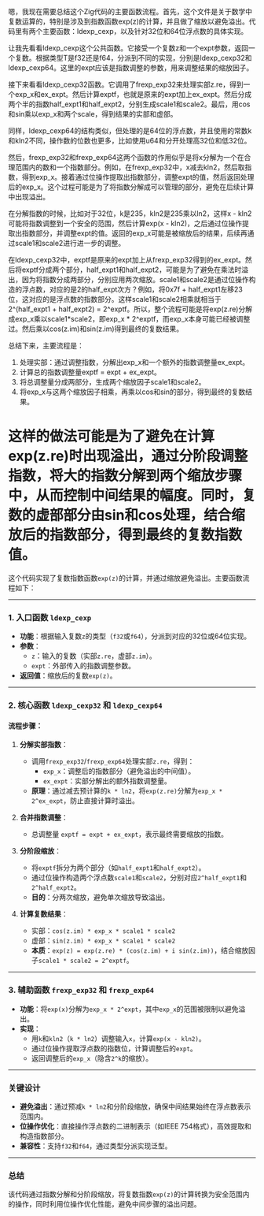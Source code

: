 嗯，我现在需要总结这个Zig代码的主要函数流程。首先，这个文件是关于数学中复数运算的，特别是涉及到指数函数exp(z)的计算，并且做了缩放以避免溢出。代码里有两个主要函数：ldexp_cexp，以及针对32位和64位浮点数的具体实现。

让我先看看ldexp_cexp这个公共函数。它接受一个复数z和一个expt参数，返回一个复数。根据类型T是f32还是f64，分派到不同的实现，分别是ldexp_cexp32和ldexp_cexp64。这里的expt应该是指数调整的参数，用来调整结果的缩放因子。

接下来看看ldexp_cexp32函数。它调用了frexp_exp32来处理实部z.re，得到一个exp_x和ex_expt。然后计算exptf，也就是原来的expt加上ex_expt。然后分成两个半的指数half_expt1和half_expt2，分别生成scale1和scale2。最后，用cos和sin乘以exp_x和两个scale，得到结果的实部和虚部。

同样，ldexp_cexp64的结构类似，但处理的是64位的浮点数，并且使用的常数k和kln2不同，操作数的位数也更多，比如使用u64和分开处理高32位和低32位。

然后，frexp_exp32和frexp_exp64这两个函数的作用似乎是将x分解为一个在合理范围内的数和一个指数部分。例如，在frexp_exp32中，x减去kln2，然后取指数，得到exp_x。接着通过位操作提取出指数部分，调整expt的值，然后返回处理后的exp_x。这个过程可能是为了将指数分解成可以管理的部分，避免在后续计算中出现溢出。

在分解指数的时候，比如对于32位，k是235，kln2是235乘以ln2，这样x - kln2可能将指数调整到一个安全的范围，然后计算exp(x - kln2)，之后通过位操作提取出指数部分，并调整expt的值。返回的exp_x可能是被缩放后的结果，后续再通过scale1和scale2进行进一步的调整。

在ldexp_cexp32中，exptf是原来的expt加上从frexp_exp32得到的ex_expt。然后将exptf分成两个部分，half_expt1和half_expt2，可能是为了避免在乘法时溢出，因为将指数分成两部分，分别应用两次缩放。scale1和scale2是通过位操作构造的浮点数，对应的是2的half_expt次方？例如，将0x7f + half_expt1左移23位，这对应的是浮点数的指数部分。这样scale1和scale2相乘就相当于2^(half_expt1 + half_expt2) = 2^exptf。所以，整个流程可能是将exp(z.re)分解成exp_x乘以scale1*scale2，即exp_x * 2^exptf，而exp_x本身可能已经被调整过。然后乘以cos(z.im)和sin(z.im)得到最终的复数结果。

总结下来，主要流程是：

1. 处理实部：通过调整指数，分解出exp_x和一个额外的指数调整量ex_expt。
2. 计算总的指数调整量exptf = expt + ex_expt。
3. 将总调整量分成两部分，生成两个缩放因子scale1和scale2。
4. 将exp_x与这两个缩放因子相乘，再乘以cos和sin的部分，得到最终的复数结果。

这样的做法可能是为了避免在计算exp(z.re)时出现溢出，通过分阶段调整指数，将大的指数分解到两个缩放步骤中，从而控制中间结果的幅度。同时，复数的虚部部分由sin和cos处理，结合缩放后的指数部分，得到最终的复数指数值。
================================================
这个代码实现了复数指数函数`exp(z)`的计算，并通过缩放避免溢出。主要函数流程如下：

---

### **1. 入口函数 `ldexp_cexp`**
- **功能**：根据输入复数`z`的类型（`f32`或`f64`），分派到对应的32位或64位实现。
- **参数**：
  - `z`：输入的复数（实部`z.re`，虚部`z.im`）。
  - `expt`：外部传入的指数调整参数。
- **返回值**：缩放后的复数`exp(z)`。

---

### **2. 核心函数 `ldexp_cexp32` 和 `ldexp_cexp64`**
#### **流程步骤**：
1. **分解实部指数**：
   - 调用`frexp_exp32`/`frexp_exp64`处理实部`z.re`，得到：
     - `exp_x`：调整后的指数部分（避免溢出的中间值）。
     - `ex_expt`：实部分解出的额外指数调整量。
   - **原理**：通过减去预计算的`k * ln2`，将`exp(z.re)`分解为`exp_x * 2^ex_expt`，防止直接计算时溢出。

2. **合并指数调整**：
   - 总调整量 `exptf = expt + ex_expt`，表示最终需要缩放的指数。

3. **分阶段缩放**：
   - 将`exptf`拆分为两个部分（如`half_expt1`和`half_expt2`）。
   - 通过位操作构造两个浮点数`scale1`和`scale2`，分别对应`2^half_expt1`和`2^half_expt2`。
   - **目的**：分两次缩放，避免单次缩放导致溢出。

4. **计算复数结果**：
   - 实部：`cos(z.im) * exp_x * scale1 * scale2`
   - 虚部：`sin(z.im) * exp_x * scale1 * scale2`
   - **本质**：`exp(z) = exp(z.re) * (cos(z.im) + i sin(z.im))`，结合缩放因子`scale1 * scale2 = 2^exptf`。

---

### **3. 辅助函数 `frexp_exp32` 和 `frexp_exp64`**
- **功能**：将`exp(x)`分解为`exp_x * 2^expt`，其中`exp_x`的范围被限制以避免溢出。
- **实现**：
  - 用`k`和`kln2`（`k * ln2`）调整输入`x`，计算`exp(x - kln2)`。
  - 通过位操作提取浮点数的指数位，计算调整后的`expt`。
  - 返回调整后的`exp_x`（隐含`2^k`的缩放）。

---

### **关键设计**
- **避免溢出**：通过预减`k * ln2`和分阶段缩放，确保中间结果始终在浮点数表示范围内。
- **位操作优化**：直接操作浮点数的二进制表示（如IEEE 754格式），高效提取和构造指数部分。
- **兼容性**：支持`f32`和`f64`，通过类型分派实现泛型。

---

### **总结**
该代码通过指数分解和分阶段缩放，将复数指数`exp(z)`的计算转换为安全范围内的操作，同时利用位操作优化性能，避免中间步骤的溢出问题。